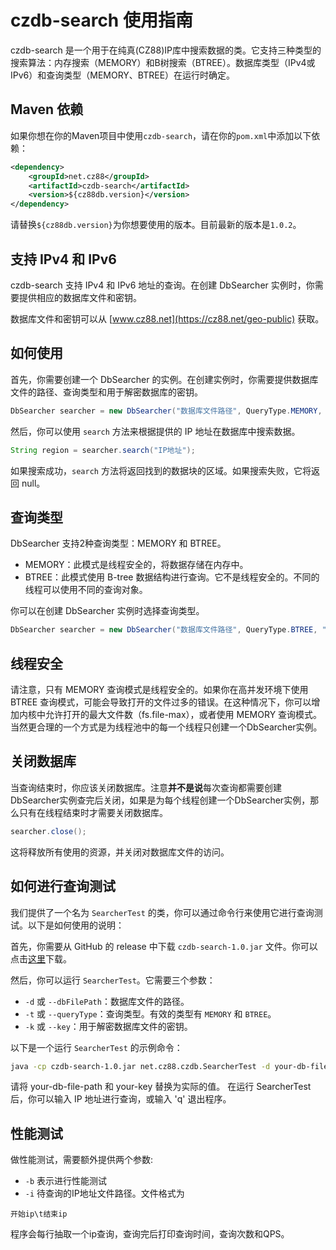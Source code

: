 # czdb-search 使用指南

czdb-search 是一个用于在纯真(CZ88)IP库中搜索数据的类。它支持三种类型的搜索算法：内存搜索（MEMORY）和B树搜索（BTREE）。数据库类型（IPv4或IPv6）和查询类型（MEMORY、BTREE）在运行时确定。

## Maven 依赖

如果你想在你的Maven项目中使用`czdb-search`，请在你的`pom.xml`中添加以下依赖：

```xml
<dependency>
    <groupId>net.cz88</groupId>
    <artifactId>czdb-search</artifactId>
    <version>${cz88db.version}</version>
</dependency>
```
请替换`${cz88db.version}`为你想要使用的版本。目前最新的版本是`1.0.2`。

## 支持 IPv4 和 IPv6

czdb-search 支持 IPv4 和 IPv6 地址的查询。在创建 DbSearcher 实例时，你需要提供相应的数据库文件和密钥。

数据库文件和密钥可以从 [www.cz88.net](https://cz88.net/geo-public) 获取。

## 如何使用

首先，你需要创建一个 DbSearcher 的实例。在创建实例时，你需要提供数据库文件的路径、查询类型和用于解密数据库的密钥。

```java
DbSearcher searcher = new DbSearcher("数据库文件路径", QueryType.MEMORY, "密钥");
```

然后，你可以使用 `search` 方法来根据提供的 IP 地址在数据库中搜索数据。

```java
String region = searcher.search("IP地址");
```

如果搜索成功，`search` 方法将返回找到的数据块的区域。如果搜索失败，它将返回 null。

## 查询类型

DbSearcher 支持2种查询类型：MEMORY 和 BTREE。

- MEMORY：此模式是线程安全的，将数据存储在内存中。
- BTREE：此模式使用 B-tree 数据结构进行查询。它不是线程安全的。不同的线程可以使用不同的查询对象。

你可以在创建 DbSearcher 实例时选择查询类型。

```java
DbSearcher searcher = new DbSearcher("数据库文件路径", QueryType.BTREE, "密钥");
```

## 线程安全

请注意，只有 MEMORY 查询模式是线程安全的。如果你在高并发环境下使用 BTREE 查询模式，可能会导致打开的文件过多的错误。在这种情况下，你可以增加内核中允许打开的最大文件数（fs.file-max），或者使用 MEMORY 查询模式。当然更合理的一个方式是为线程池中的每一个线程只创建一个DbSearcher实例。

## 关闭数据库

当查询结束时，你应该关闭数据库。注意**并不是说**每次查询都需要创建DbSearcher实例查完后关闭，如果是为每个线程创建一个DbSearcher实例，那么只有在线程结束时才需要关闭数据库。

```java
searcher.close();
```

这将释放所有使用的资源，并关闭对数据库文件的访问。

## 如何进行查询测试

我们提供了一个名为 `SearcherTest` 的类，你可以通过命令行来使用它进行查询测试。以下是如何使用的说明：

首先，你需要从 GitHub 的 release 中下载 `czdb-search-1.0.jar` 文件。你可以点击[这里](https://github.com/tagphi/czdb-search-java/releases)下载。

然后，你可以运行 `SearcherTest`。它需要三个参数：

- `-d` 或 `--dbFilePath`：数据库文件的路径。
- `-t` 或 `--queryType`：查询类型。有效的类型有 `MEMORY` 和 `BTREE`。
- `-k` 或 `--key`：用于解密数据库文件的密钥。

以下是一个运行 `SearcherTest` 的示例命令：

```bash
java -cp czdb-search-1.0.jar net.cz88.czdb.SearcherTest -d your-db-file-path -t MEMORY -k your-key
```

请将 your-db-file-path 和 your-key 替换为实际的值。  在运行 SearcherTest 后，你可以输入 IP 地址进行查询，或输入 'q' 退出程序。

## 性能测试
做性能测试，需要额外提供两个参数:

- `-b` 表示进行性能测试
- `-i` 待查询的IP地址文件路径。文件格式为
```text
开始ip\t结束ip
```

程序会每行抽取一个ip查询，查询完后打印查询时间，查询次数和QPS。